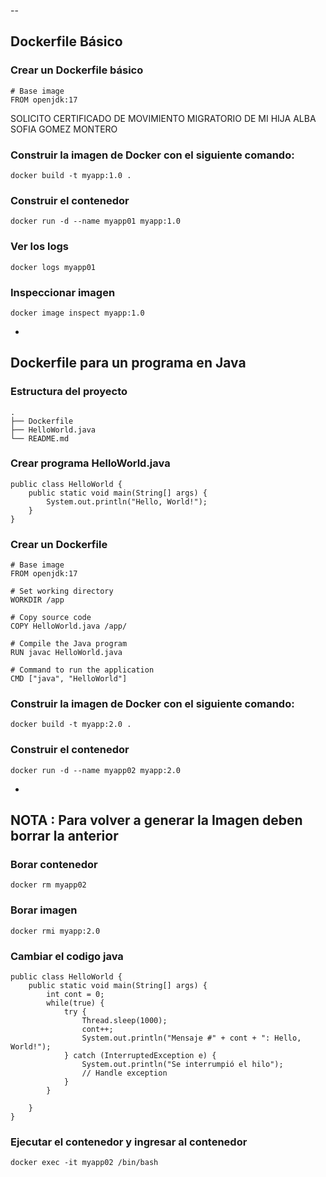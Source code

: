 --
## Dockerfile Básico

### Crear un Dockerfile básico
```
# Base image
FROM openjdk:17
```
SOLICITO CERTIFICADO DE MOVIMIENTO MIGRATORIO DE MI HIJA ALBA SOFIA GOMEZ MONTERO
### Construir la imagen de Docker con el siguiente comando:
```
docker build -t myapp:1.0 .
```

### Construir el contenedor
```
docker run -d --name myapp01 myapp:1.0 
```
### Ver los logs
```
docker logs myapp01
```

### Inspeccionar imagen
```
docker image inspect myapp:1.0
```

-
## Dockerfile para un programa en Java

### Estructura del proyecto
```
.
├── Dockerfile
├── HelloWorld.java
└── README.md
```

### Crear programa HelloWorld.java
```
public class HelloWorld {
    public static void main(String[] args) {
        System.out.println("Hello, World!");
    }
}
```

### Crear un Dockerfile
```
# Base image
FROM openjdk:17

# Set working directory
WORKDIR /app

# Copy source code
COPY HelloWorld.java /app/

# Compile the Java program
RUN javac HelloWorld.java

# Command to run the application
CMD ["java", "HelloWorld"]
```

### Construir la imagen de Docker con el siguiente comando:
```
docker build -t myapp:2.0 .
```

### Construir el contenedor
```
docker run -d --name myapp02 myapp:2.0 
```

-
## NOTA : Para volver a generar la Imagen deben borrar la anterior

### Borar contenedor
```
docker rm myapp02
```

### Borar imagen
```
docker rmi myapp:2.0
```


### Cambiar el codigo java 
```
public class HelloWorld {
    public static void main(String[] args) {
        int cont = 0;
        while(true) {
            try {
                Thread.sleep(1000);
                cont++;
                System.out.println("Mensaje #" + cont + ": Hello, World!");
            } catch (InterruptedException e) {
                System.out.println("Se interrumpió el hilo");
                // Handle exception
            }
        }

    }
}
```

### Ejecutar el contenedor y ingresar al contenedor
```
docker exec -it myapp02 /bin/bash
```
